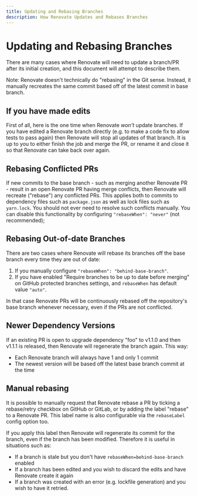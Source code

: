 ```yaml
---
title: Updating and Rebasing Branches
description: How Renovate Updates and Rebases Branches
---
```


# Updating and Rebasing Branches

There are many cases where Renovate will need to update a branch/PR after its initial creation, and this document will attempt to describe them.

Note: Renovate doesn't technically do "rebasing" in the Git sense. Instead, it manually recreates the same commit based off of the latest commit in base branch.

## If you have made edits

First of all, here is the one time when Renovate _won't_ update branches. If you have edited a Renovate branch directly (e.g. to make a code fix to allow tests to pass again) then Renovate will stop all updates of that branch. It is up to you to either finish the job and merge the PR, or rename it and close it so that Renovate can take back over again.

## Rebasing Conflicted PRs

If new commits to the base branch - such as merging another Renovate PR - result in an open Renovate PR having merge conflicts, then Renovate will recreate ("rebase") any conflicted PRs. This applies both to commits to dependency files such as `package.json` as well as lock files such as `yarn.lock`. You should not ever need to resolve such conflicts manually. You can disable this functionality by configuring `"rebaseWhen": "never"` (not recommended);

## Rebasing Out-of-date Branches

There are two cases where Renovate will rebase its branches off the base branch every time they are out of date:

1.  If you manually configure `"rebaseWhen": "behind-base-branch"`.
2.  If you have enabled "Require branches to be up to date before merging" on GitHub protected branches settings, and `rebaseWhen` has default value `"auto"`.

In that case Renovate PRs will be continuously rebased off the repository's base branch whenever necessary, even if the PRs are not conflicted.

## Newer Dependency Versions

If an existing PR is open to upgrade dependency "foo" to v1.1.0 and then v1.1.1 is released, then Renovate will regenerate the branch again. This way:

- Each Renovate branch will always have 1 and only 1 commit
- The newest version will be based off the latest base branch commit at the time

## Manual rebasing

It is possible to manually request that Renovate rebase a PR by ticking a rebase/retry checkbox on GitHub or GitLab, or by adding the label "rebase" to a Renovate PR. This label name is also configurable via the `rebaseLabel` config option too.

If you apply this label then Renovate will regenerate its commit for the branch, even if the branch has been modified. Therefore it is useful in situations such as:

- If a branch is stale but you don't have `rebaseWhen=behind-base-branch` enabled
- If a branch has been edited and you wish to discard the edits and have Renovate create it again
- If a branch was created with an error (e.g. lockfile generation) and you wish to have it retried.
